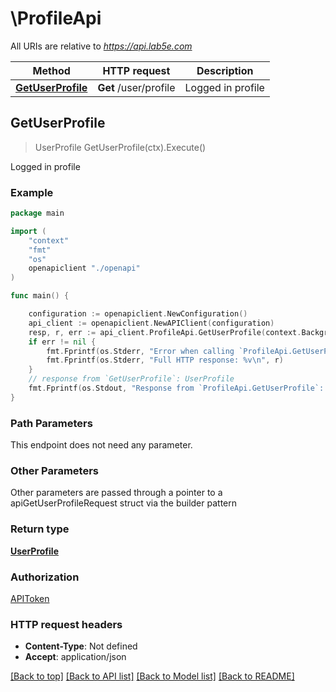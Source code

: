 # \ProfileApi

All URIs are relative to *https://api.lab5e.com*

Method | HTTP request | Description
------------- | ------------- | -------------
[**GetUserProfile**](ProfileApi.md#GetUserProfile) | **Get** /user/profile | Logged in profile



## GetUserProfile

> UserProfile GetUserProfile(ctx).Execute()

Logged in profile



### Example

```go
package main

import (
    "context"
    "fmt"
    "os"
    openapiclient "./openapi"
)

func main() {

    configuration := openapiclient.NewConfiguration()
    api_client := openapiclient.NewAPIClient(configuration)
    resp, r, err := api_client.ProfileApi.GetUserProfile(context.Background()).Execute()
    if err != nil {
        fmt.Fprintf(os.Stderr, "Error when calling `ProfileApi.GetUserProfile``: %v\n", err)
        fmt.Fprintf(os.Stderr, "Full HTTP response: %v\n", r)
    }
    // response from `GetUserProfile`: UserProfile
    fmt.Fprintf(os.Stdout, "Response from `ProfileApi.GetUserProfile`: %v\n", resp)
}
```

### Path Parameters

This endpoint does not need any parameter.

### Other Parameters

Other parameters are passed through a pointer to a apiGetUserProfileRequest struct via the builder pattern


### Return type

[**UserProfile**](UserProfile.md)

### Authorization

[APIToken](../README.md#APIToken)

### HTTP request headers

- **Content-Type**: Not defined
- **Accept**: application/json

[[Back to top]](#) [[Back to API list]](../README.md#documentation-for-api-endpoints)
[[Back to Model list]](../README.md#documentation-for-models)
[[Back to README]](../README.md)

